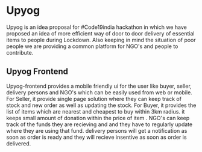 # Upyog
Upyog is an idea proposal for #Code19india hackathon in which we have proposed an idea of more efficient way of door to door delivery of essential items to people during Lockdown. Also keeping in mind the situation of poor people we are providing a common platform for NGO's and people to contribute. 
## Upyog Frontend
Upyog-frontend provides a mobile friendly ui for the user like buyer, seller, delivery persons and NGO's which can be easily used from web or mobile. For Seller, it provide single page solution where they can keep track of stock and new order as well as updating the stock. For Buyer, it provides the list of items which are nearest and cheapest to buy within 3km radius. it keeps small amount of donation within the price of item . NGO's can keep track of the funds they are recieving and and they have to regularly update where they are using that fund. delivery persons will get a notification as soon as order is ready and they will recieve insentive as soon as order is delivered.
